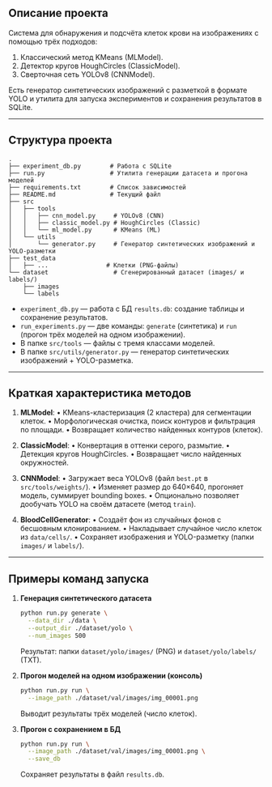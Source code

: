 ## Описание проекта

Система для обнаружения и подсчёта клеток крови на изображениях с помощью трёх подходов:

1. Классический метод KMeans (MLModel).
2. Детектор кругов HoughCircles (ClassicModel).
3. Сверточная сеть YOLOv8 (CNNModel).

Есть генератор синтетических изображений с разметкой в формате YOLO и утилита для запуска экспериментов и сохранения результатов в SQLite.

---

## Структура проекта

```
.
├── experiment_db.py        # Работа с SQLite
├── run.py                  # Утилита генерации датасета и прогона моделей
├── requirements.txt        # Список зависимостей
├── README.md               # Текущий файл
├── src
│   ├── tools
│   │   ├── cnn_model.py     # YOLOv8 (CNN)
│   │   ├── classic_model.py # HoughCircles (Classic)
│   │   └── ml_model.py      # KMeans (ML)
│   └── utils
│       └── generator.py     # Генератор синтетических изображений и YOLO-разметки
├── test_data
│   ├── ...                # Клетки (PNG-файлы)
└── dataset                  # Сгенерированный датасет (images/ и labels/)
    ├── images
    └── labels
```

* `experiment_db.py` — работа с БД `results.db`: создание таблицы и сохранение результатов.
* `run_experiments.py` — две команды: `generate` (синтетика) и `run` (прогон трёх моделей на одном изображении).
* В папке `src/tools` — файлы с тремя классами моделей.
* В папке `src/utils/generator.py` — генератор синтетических изображений + YOLO-разметка.

---

## Краткая характеристика методов

1. **MLModel**:
   • KMeans-кластеризация (2 кластера) для сегментации клеток.
   • Морфологическая очистка, поиск контуров и фильтрация по площади.
   • Возвращает количество найденных контуров (клеток).

2. **ClassicModel**:
   • Конвертация в оттенки серого, размытие.
   • Детекция кругов HoughCircles.
   • Возвращает число найденных окружностей.

3. **CNNModel**:
   • Загружает веса YOLOv8 (файл `best.pt` в `src/tools/weights/`).
   • Изменяет размер до 640×640, прогоняет модель, суммирует bounding boxes.
   • Опционально позволяет дообучать YOLO на своём датасете (метод `train`).

4. **BloodCellGenerator**:
   • Создаёт фон из случайных фонов с бесшовным клонированием.
   • Накладывает случайное число клеток из `data/cells/`.
   • Сохраняет изображения и YOLO-разметку (папки `images/` и `labels/`).

---

## Примеры команд запуска

1. **Генерация синтетического датасета**

   ```bash
   python run.py generate \
     --data_dir ./data \
     --output_dir ./dataset/yolo \
     --num_images 500
   ```

   Результат: папки `dataset/yolo/images/` (PNG) и `dataset/yolo/labels/` (TXT).

2. **Прогон моделей на одном изображении (консоль)**

   ```bash
   python run.py run \
     --image_path ./dataset/val/images/img_00001.png
   ```

   Выводит результаты трёх моделей (число клеток).

3. **Прогон с сохранением в БД**

   ```bash
   python run.py run \
     --image_path ./dataset/val/images/img_00001.png \
     --save_db
   ```

   Сохраняет результаты в файл `results.db`.
